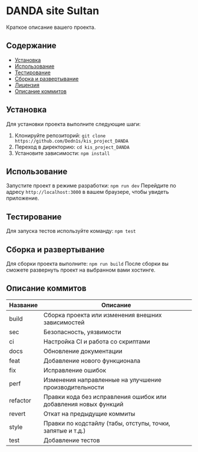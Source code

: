# DANDA site Sultan

Краткое описание вашего проекта.

## Содержание

- [Установка](#установка)
- [Использование](#использование)
- [Тестирование](#тестирование)
- [Сборка и развертывание](#сборка-и-развертывание)
- [Лицензия](#лицензия)
- [Описание коммитов](#описание-коммитов)

## Установка

Для установки проекта выполните следующие шаги:

1. Клонируйте репозиторий:
```git clone https://github.com/Dedn1s/kis_project_DANDA```
2. Переход в директорию:
```cd kis_project_DANDA```
3. Установите зависимости:
```npm install```

## Использование

Запустите проект в режиме разработки:
```npm run dev```
Перейдите по адресу `http://localhost:3000` в вашем браузере, чтобы увидеть приложение.

## Тестирование

Для запуска тестов используйте команду:
```npm test``` 

## Сборка и развертывание

Для сборки проекта выполните:
```npm run build``` 
После сборки вы сможете развернуть проект на выбранном вами хостинге.

## Описание коммитов
| Название | Описание                                                        |
|----------|-----------------------------------------------------------------|
| build	   | Сборка проекта или изменения внешних зависимостей               |
| sec      | Безопасность, уязвимости                                        |
| ci       | Настройка CI и работа со скриптами                              |
| docs	   | Обновление документации                                         |
| feat	   | Добавление нового функционала                                   |
| fix	   | Исправление ошибок                                              |
| perf	   | Изменения направленные на улучшение производительности          |
| refactor | Правки кода без исправления ошибок или добавления новых функций |
| revert   | Откат на предыдущие коммиты                                     |
| style	   | Правки по кодстайлу (табы, отступы, точки, запятые и т.д.)      |
| test	   | Добавление тестов                                               |
